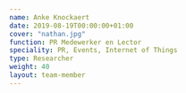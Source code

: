 ```yaml
---
name: Anke Knockaert
date: 2019-08-19T00:00:00+01:00
cover: "nathan.jpg"
function: PR Medewerker en Lector
speciality: PR, Events, Internet of Things
type: Researcher
weight: 40
layout: team-member
---
```

